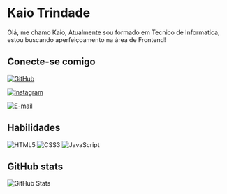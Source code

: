 # Kaio Trindade

Olá, me chamo Kaio, Atualmente sou formado em Tecnico de Informatica, estou buscando aperfeiçoamento  na área de Frontend!  
## Conecte-se comigo 


[![GitHub](https://img.shields.io/badge/GitHub-100000?style=for-the-badge&logo=github&logoColor=white)](https://github.com/kaio-cpu)

[![Instagram](https://img.shields.io/badge/-Instagram-%23E4405F?style=for-the-badge&logo=instagram&logoColor=white)](https://www.instagram.com/trindade_ck/)

[![E-mail](https://img.shields.io/badge/-Email-000?style=for-the-badge&logo=microsoft-outlook&logoColor=007BFF)](mailto:kaiotrindae26@gmail.com)
## Habilidades
![HTML5](https://img.shields.io/badge/HTML5-E34F26?style=for-the-badge&logo=html5&logoColor=white)
![CSS3](https://img.shields.io/badge/CSS3-1572B6?style=for-the-badge&logo=css3&logoColor=white)
![JavaScript](https://img.shields.io/badge/JavaScript-F7DF1E?style=for-the-badge&logo=javascript&logoColor=black)

## GitHub stats
![GitHub Stats](https://github-readme-stats.vercel.app/api?username=kaio-cpu&theme=transparent&bg_color=000&border_color=30A3DC&show_icons=true&icon_color=30A3DC&title_color=E94D5F&text_color=FFF)
